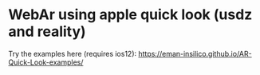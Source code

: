 # WebAr using apple quick look (usdz and reality)

Try the examples here (requires ios12): https://eman-insilico.github.io/AR-Quick-Look-examples/
